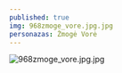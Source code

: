 ```yaml
---
published: true
img: 968zmoge_vore.jpg.jpg
personazas: Žmogė Vorė
---
```

![968zmoge_vore.jpg.jpg]({{site.baseurl}}/img/personazai/968zmoge_vore.jpg.jpg)

